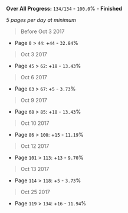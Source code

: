 **Over All Progress:** `134/134` - `100.0`% - **Finished**

*5 pages per day at minimum*

> Before Oct 3 2017
  * Page `0` > `44`: +`44` - `32.84`%
> Oct 3 2017
  * Page `45` > `62`: +`18` - `13.43`%
> Oct 6 2017
  * Page `63` > `67`: +`5` - `3.73`%
> Oct 9 2017
  * Page `68` > `85`: +`18` - `13.43`%
> Oct 10 2017
  * Page `86` > `100`: +`15` - `11.19`%
> Oct 12 2017
  * Page `101` > `113`: +`13` - `9.70`%
> Oct 13 2017
  * Page `114` > `118`: +`5` - `3.73`%
> Oct 25 2017
  * Page `119` > `134`: +`16` - `11.94`%
